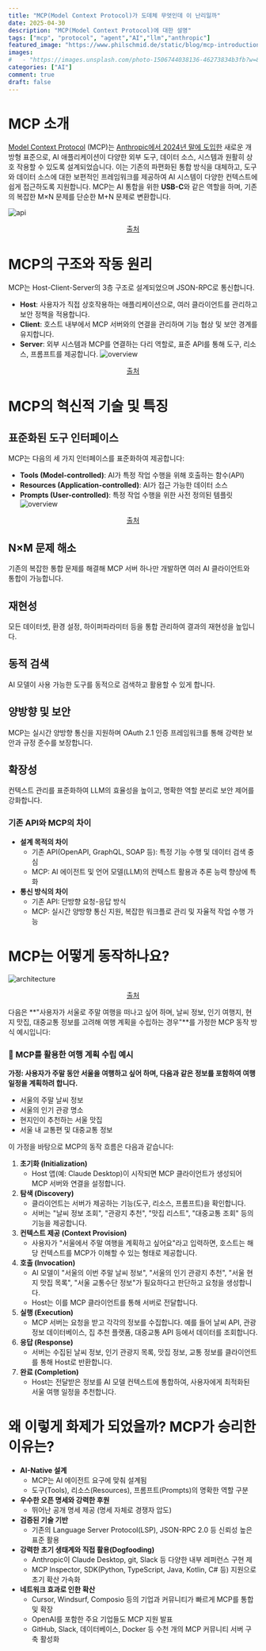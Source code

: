 ```yaml
---
title: "MCP(Model Context Protocol)가 도데체 무엇인데 이 난리일까"
date: 2025-04-30
description: "MCP(Model Context Protocol)에 대한 설명"
tags: ["mcp", "protocol", "agent","AI","llm","anthropic"]
featured_image: "https://www.philschmid.de/static/blog/mcp-introduction/api.pngw=100"
images:
#   - "https://images.unsplash.com/photo-1506744038136-46273834b3fb?w=800"
categories: ["AI"]
comment: true
draft: false
---
```



# MCP 소개

[Model Context Protocol](https://modelcontextprotocol.io/introduction) (MCP)는 [Anthropic에서 2024년 말에 도입한](https://www.anthropic.com/news/model-context-protocol)   새로운 개방형 표준으로, AI 애플리케이션이 다양한 외부 도구, 데이터 소스, 시스템과 원활히 상호 작용할 수 있도록 설계되었습니다. 이는 기존의 파편화된 통합 방식을 대체하고, 도구와 데이터 소스에 대한 보편적인 프레임워크를 제공하여 AI 시스템이 다양한 컨텍스트에 쉽게 접근하도록 지원합니다. MCP는 AI 통합을 위한 **USB-C**와 같은 역할을 하며, 기존의 복잡한 M×N 문제를 단순한 M+N 문제로 변환합니다.

![api](https://www.philschmid.de/static/blog/mcp-introduction/api.png)

<p align="center">
  <a href="https://www.philschmid.de/mcp-introduction">출처</a>
</p>


# MCP의 구조와 작동 원리
MCP는 Host-Client-Server의 3층 구조로 설계되었으며 JSON-RPC로 통신합니다.
- **Host**: 사용자가 직접 상호작용하는 애플리케이션으로, 여러 클라이언트를 관리하고 보안 정책을 적용합니다.
- **Client**: 호스트 내부에서 MCP 서버와의 연결을 관리하며 기능 협상 및 보안 경계를 유지합니다.
- **Server**: 외부 시스템과 MCP를 연결하는 다리 역할로, 표준 API를 통해 도구, 리소스, 프롬프트를 제공합니다.
![overview](https://www.philschmid.de/static/blog/mcp-introduction/overview.png)

<p align="center">
  <a href="https://www.philschmid.de/mcp-introduction" align="center">출처</a>
</p>

# MCP의 혁신적 기술 및 특징
## 표준화된 도구 인터페이스

MCP는 다음의 세 가지 인터페이스를 표준화하여 제공합니다:
- **Tools (Model-controlled)**: AI가 특정 작업 수행을 위해 호출하는 함수(API)
- **Resources (Application-controlled)**: AI가 접근 가능한 데이터 소스
- **Prompts (User-controlled)**: 특정 작업 수행을 위한 사전 정의된 템플릿
![overview](https://www.philschmid.de/static/blog/mcp-introduction/overview.png)

<p align="center">
  <a href="https://www.philschmid.de/mcp-introduction" align="center">출처</a>
</p>

## N×M 문제 해소
기존의 복잡한 통합 문제를 해결해 MCP 서버 하나만 개발하면 여러 AI 클라이언트와 통합이 가능합니다.
## 재현성
모든 데이터셋, 환경 설정, 하이퍼파라미터 등을 통합 관리하여 결과의 재현성을 높입니다.
## 동적 검색
AI 모델이 사용 가능한 도구를 동적으로 검색하고 활용할 수 있게 합니다.
## 양방향 및 보안
MCP는 실시간 양방향 통신을 지원하며 OAuth 2.1 인증 프레임워크를 통해 강력한 보안과 규정 준수를 보장합니다.
## 확장성
컨텍스트 관리를 표준화하여 LLM의 효율성을 높이고, 명확한 역할 분리로 보안 제어를 강화합니다.
### 기존 API와 MCP의 차이
- **설계 목적의 차이**
    - 기존 API(OpenAPI, GraphQL, SOAP 등): 특정 기능 수행 및 데이터 검색 중심
    - MCP: AI 에이전트 및 언어 모델(LLM)의 컨텍스트 활용과 추론 능력 향상에 특화
- **통신 방식의 차이**
    - 기존 API: 단방향 요청-응답 방식
    - MCP: 실시간 양방향 통신 지원, 복잡한 워크플로 관리 및 자율적 작업 수행 가능

# MCP는 어떻게 동작하나요?

![architecture](https://www.philschmid.de/static/blog/mcp-introduction/architecture.png)

<p align="center">
  <a href="https://www.philschmid.de/mcp-introduction" align="center">출처</a>
</p>

다음은 **"사용자가 서울로 주말 여행을 떠나고 싶어 하며, 날씨 정보, 인기 여행지, 현지 맛집, 대중교통 정보를 고려해 여행 계획을 수립하는 경우"**를 가정한 MCP 동작 방식 예시입니다:

### 🧭 MCP를 활용한 여행 계획 수립 예시
**가정: 사용자가 주말 동안 서울을 여행하고 싶어 하며, 다음과 같은 정보를 포함하여 여행 일정을 계획하려 합니다.**
- 서울의 주말 날씨 정보
- 서울의 인기 관광 명소
- 현지인이 추천하는 서울 맛집
- 서울 내 교통편 및 대중교통 정보
    
이 가정을 바탕으로 MCP의 동작 흐름은 다음과 같습니다:
1. **초기화 (Initialization)**
	- Host 앱(예: Claude Desktop)이 시작되면 MCP 클라이언트가 생성되어 MCP 서버와 연결을 설정합니다.
2. **탐색 (Discovery)**
	- 클라이언트는 서버가 제공하는 기능(도구, 리소스, 프롬프트)을 확인합니다.
	- 서버는 "날씨 정보 조회", "관광지 추천", "맛집 리스트", "대중교통 조회" 등의 기능을 제공합니다.
3. **컨텍스트 제공 (Context Provision)**
	- 사용자가 "서울에서 주말 여행을 계획하고 싶어요"라고 입력하면, 호스트는 해당 컨텍스트를 MCP가 이해할 수 있는 형태로 제공합니다.
4. **호출 (Invocation)**
	- AI 모델이 "서울의 이번 주말 날씨 정보", "서울의 인기 관광지 추천", "서울 현지 맛집 목록", "서울 교통수단 정보"가 필요하다고 판단하고 요청을 생성합니다.
	- Host는 이를 MCP 클라이언트를 통해 서버로 전달합니다.
5. **실행 (Execution)**
	- MCP 서버는 요청을 받고 각각의 정보를 수집합니다. 예를 들어 날씨 API, 관광정보 데이터베이스, 집 추천 플랫폼, 대중교통 API 등에서 데이터를 조회합니다.
6. **응답 (Response)**   
	- 서버는 수집된 날씨 정보, 인기 관광지 목록, 맛집 정보, 교통 정보를 클라이언트를 통해 Host로 반환합니다.
7. **완료 (Completion)**
	- Host는 전달받은 정보를 AI 모델 컨텍스트에 통합하여, 사용자에게 최적화된 서울 여행 일정을 추천합니다.
        
# 왜 이렇게 화제가 되었을까? MCP가 승리한 이유는?
- **AI-Native 설계**
    - MCP는 AI 에이전트 요구에 맞춰 설계됨
    - 도구(Tools), 리소스(Resources), 프롬프트(Prompts)의 명확한 역할 구분
- **우수한 오픈 명세와 강력한 후원**
    - 뛰어난 공개 명세 제공 (명세 자체로 경쟁자 압도)
- **검증된 기술 기반**
    - 기존의 Language Server Protocol(LSP), JSON-RPC 2.0 등 신뢰성 높은 표준 활용
- **강력한 초기 생태계와 직접 활용(Dogfooding)**
    - Anthropic이 Claude Desktop, git, Slack 등 다양한 내부 레퍼런스 구현 제        
    - MCP Inspector, SDK(Python, TypeScript, Java, Kotlin, C# 등) 지원으로 초기 확산 가속화
- **네트워크 효과로 인한 확산**
    - Cursor, Windsurf, Composio 등의 기업과 커뮤니티가 빠르게 MCP를 통합 및 확장
    - OpenAI를 포함한 주요 기업들도 MCP 지원 발표
    - GitHub, Slack, 데이터베이스, Docker 등 수천 개의 MCP 커뮤니티 서버 구축 활성화